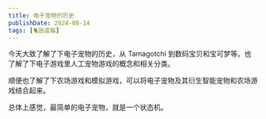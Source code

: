 ```yaml
---
title: 电子宠物的历史
publishDate: 2024-08-14
tags: [🐈逍遥猫]
---
```


今天大致了解了下电子宠物的历史，从 Tamagotchi 到数码宝贝和宝可梦等。也了解了下电子游戏里人工宠物游戏的概念和相关分类。

顺便也了解了下农场游戏和模拟游戏，可以将电子宠物及其衍生智能宠物和农场游戏结合起来。

总体上感觉，最简单的电子宠物，就是一个状态机。
